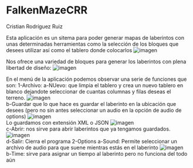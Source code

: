 # FalkenMazeCRR

Cristian Rodríguez Ruiz

Esta aplicación es un sitema para poder generar mapas de laberintos con unas determinadas herramientas como la selección de los bloques que desees utilizar así como el tablero donde colocarlos
![imagen](https://github.com/Loki898/FalkenMazeCRR/assets/158314298/5f1e9461-cf70-4dfe-8c9d-7da5dfec2b43)

Nos ofrece una variedad de bloques para generar los laberintos con plena libertad de diseño:
![imagen](https://github.com/Loki898/FalkenMazeCRR/assets/158314298/18a2157e-8c92-47ea-8429-3380779abfa1)

En el menú de la aplicación podemos observar una serie de funciones que son:
  1-Archivo:
    a-NUevo: que limpia el tablero y crea un nuevo tablero en blanco dejandote seleccionar de cuantas columnas y filas deseas el terreno.
    ![imagen](https://github.com/Loki898/FalkenMazeCRR/assets/158314298/937e528d-1942-4ace-aa01-d6c82dc9f1f7)    
    b-Guardar que lo que hace es guardar el laberinto en la ubicación que desees (pero no sin antes seleccionar un audio en la opción de audio de options)
    ![imagen](https://github.com/Loki898/FalkenMazeCRR/assets/158314298/643ad151-6359-463e-836d-719ff74dcbe0)    
    Lo guardamos con extensión XML o JSON
    ![imagen](https://github.com/Loki898/FalkenMazeCRR/assets/158314298/c4cab635-83b3-4460-be48-16e807c3955a)    
    c-Abrir: nos sirve para abrir laberintos que ya tengamos guardados.
    ![imagen](https://github.com/Loki898/FalkenMazeCRR/assets/158314298/9e7c7649-586e-4537-a995-266f5d05d484)    
    d-Salir: Cierra el programa
  2-Options
    a-Sound: Permite seleccionar un archivo de audio para que suene mientras estás en el laberinto
    ![imagen](https://github.com/Loki898/FalkenMazeCRR/assets/158314298/f40e6ec0-792c-4b3b-80c9-a84c94764f30)    
    b-Time: sirve para asignar un tiempo al laberinto pero no funciona del todo aún


